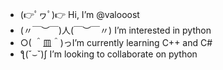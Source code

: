 - (👉ﾟヮﾟ)👉   Hi, I’m @valooost
- (〃￣︶￣)人(￣︶￣〃)   I’m interested in python
- ○( ＾皿＾)っI’m currently learning C++ and C#
- ƪ(˘⌣˘)ʃ   I’m looking to collaborate on python

<!---
valooost/valooost is a ✨ special ✨ repository because its `README.md` (this file) appears on your GitHub profile.
You can click the Preview link to take a look at your changes.
--->
